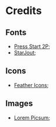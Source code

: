 # Credits

## Fonts

- [Press Start 2P](https://fonts.google.com/specimen/Press+Start+2P);
- [StarJout](https://www.dafont.com/pt/star-jedi.font);

## Icons

- [Feather Icons](https://feathericons.com/);

## Images

- [Lorem Picsum](https://picsum.photos/);
